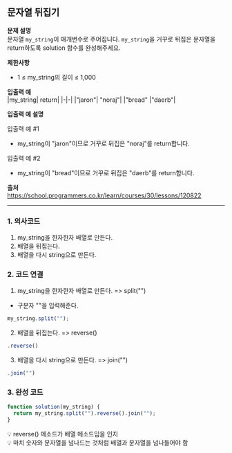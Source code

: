 ## 문자열 뒤집기

**문제 설명**  
문자열 `my_string`이 매개변수로 주어집니다. `my_string`을 거꾸로 뒤집은 문자열을 return하도록 solution 함수를 완성해주세요.

**제한사항**

- 1 ≤ my_string의 길이 ≤ 1,000

**입출력 예**  
|my_string| return|
|-|-|
|"jaron"| "noraj"|
|"bread" |"daerb"|

**입출력 예 설명**

입출력 예 #1

- my_string이 "jaron"이므로 거꾸로 뒤집은 "noraj"를 return합니다.

입출력 예 #2

- my_string이 "bread"이므로 거꾸로 뒤집은 "daerb"를 return합니다.

**출처**  
https://school.programmers.co.kr/learn/courses/30/lessons/120822

---

### 1. 의사코드

1. my_string을 한자한자 배열로 만든다.
2. 배열을 뒤집는다.
3. 배열을 다시 string으로 만든다.

### 2. 코드 연결

1. my_string을 한자한자 배열로 만든다. => split("")

- 구분자 ""을 입력해준다.

```javascript
my_string.split("");
```

2. 배열을 뒤집는다. => reverse()

```javascript
.reverse()
```

3. 배열을 다시 string으로 만든다. => join("")

```javascript
.join("")
```

### 3. 완성 코드

```javascript
function solution(my_string) {
  return my_string.split("").reverse().join("");
}
```

💡 reverse() 메소드가 배열 메소드임을 인지  
💡 마치 숫자와 문자열을 넘나드는 것처럼 배열과 문자열을 넘나들어야 함

